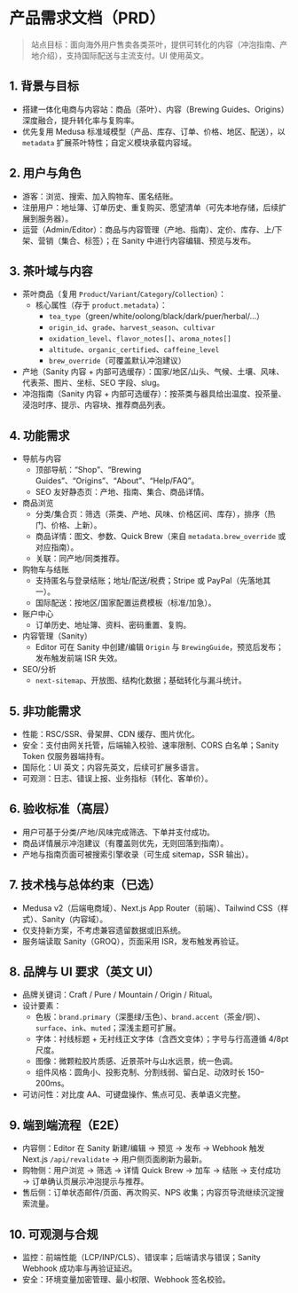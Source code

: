 # 产品需求文档（PRD）

> 站点目标：面向海外用户售卖各类茶叶，提供可转化的内容（冲泡指南、产地介绍），支持国际配送与主流支付。UI 使用英文。

## 1. 背景与目标
- 搭建一体化电商与内容站：商品（茶叶）、内容（Brewing Guides、Origins）深度融合，提升转化率与复购率。
- 优先复用 Medusa 标准域模型（产品、库存、订单、价格、地区、配送），以 `metadata` 扩展茶叶特性；自定义模块承载内容域。

## 2. 用户与角色
- 游客：浏览、搜索、加入购物车、匿名结账。
- 注册用户：地址簿、订单历史、重复购买、愿望清单（可先本地存储，后续扩展到服务器）。
- 运营（Admin/Editor）：商品与内容管理（产地、指南）、定价、库存、上/下架、营销（集合、标签）；在 Sanity 中进行内容编辑、预览与发布。

## 3. 茶叶域与内容
- 茶叶商品（复用 `Product`/`Variant`/`Category`/`Collection`）：
  - 核心属性（存于 `product.metadata`）：
    - `tea_type`（green/white/oolong/black/dark/puer/herbal/...）
    - `origin_id`、`grade`、`harvest_season`、`cultivar`
    - `oxidation_level`、`flavor_notes[]`、`aroma_notes[]`
    - `altitude`、`organic_certified`、`caffeine_level`
    - `brew_override`（可覆盖默认冲泡建议）
- 产地（Sanity 内容 + 内部可选缓存）：国家/地区/山头、气候、土壤、风味、代表茶、图片、坐标、SEO 字段、slug。
- 冲泡指南（Sanity 内容 + 内部可选缓存）：按茶类与器具给出温度、投茶量、浸泡时序、提示、内容块、推荐商品列表。

## 4. 功能需求
- 导航与内容
  - 顶部导航：“Shop”、“Brewing Guides”、“Origins”、“About”、“Help/FAQ”。
  - SEO 友好静态页：产地、指南、集合、商品详情。
- 商品浏览
  - 分类/集合页：筛选（茶类、产地、风味、价格区间、库存），排序（热门、价格、上新）。
  - 商品详情：图文、参数、Quick Brew（来自 `metadata.brew_override` 或对应指南）。
  - 关联：同产地/同类推荐。
- 购物车与结账
  - 支持匿名与登录结账；地址/配送/税费；Stripe 或 PayPal（先落地其一）。
  - 国际配送：按地区/国家配置运费模板（标准/加急）。
- 账户中心
  - 订单历史、地址簿、资料、密码重置、复购。
- 内容管理（Sanity）
  - Editor 可在 Sanity 中创建/编辑 `Origin` 与 `BrewingGuide`，预览后发布；发布触发前端 ISR 失效。
- SEO/分析
  - `next-sitemap`、开放图、结构化数据；基础转化与漏斗统计。

## 5. 非功能需求
- 性能：RSC/SSR、骨架屏、CDN 缓存、图片优化。
- 安全：支付由网关托管，后端输入校验、速率限制、CORS 白名单；Sanity Token 仅服务器端持有。
- 国际化：UI 英文；内容先英文，后续可扩展多语言。
- 可观测：日志、错误上报、业务指标（转化、客单价）。

## 6. 验收标准（高层）
- 用户可基于分类/产地/风味完成筛选、下单并支付成功。
- 商品详情展示冲泡建议（有覆盖则优先，无则回落到指南）。
- 产地与指南页面可被搜索引擎收录（可生成 sitemap，SSR 输出）。

## 7. 技术栈与总体约束（已选）
- Medusa v2（后端电商域）、Next.js App Router（前端）、Tailwind CSS（样式）、Sanity（内容域）。
- 仅支持新方案，不考虑兼容遗留数据或旧系统。
- 服务端读取 Sanity（GROQ），页面采用 ISR，发布触发再验证。

## 8. 品牌与 UI 要求（英文 UI）
- 品牌关键词：Craft / Pure / Mountain / Origin / Ritual。
- 设计要素：
  - 色板：`brand.primary`（深墨绿/玉色）、`brand.accent`（茶金/铜）、`surface`、`ink`、`muted`；深浅主题可扩展。
  - 字体：衬线标题 + 无衬线正文字体（含西文变体）；字号与行高遵循 4/8pt 尺度。
  - 图像：微颗粒胶片质感、近景茶叶与山水远景，统一色调。
  - 组件风格：圆角小、投影克制、分割线弱、留白足、动效时长 150–200ms。
- 可访问性：对比度 AA、可键盘操作、焦点可见、表单语义完整。

## 9. 端到端流程（E2E）
- 内容侧：Editor 在 Sanity 新建/编辑 → 预览 → 发布 → Webhook 触发 Next.js `/api/revalidate` → 用户侧页面刷新为最新。
- 购物侧：用户浏览 → 筛选 → 详情 Quick Brew → 加车 → 结账 → 支付成功 → 订单确认页展示冲泡提示与推荐。
- 售后侧：订单状态邮件/页面、再次购买、NPS 收集；内容页导流继续沉淀搜索流量。

## 10. 可观测与合规
- 监控：前端性能（LCP/INP/CLS）、错误率；后端请求与错误；Sanity Webhook 成功率与再验证延迟。
- 安全：环境变量加密管理、最小权限、Webhook 签名校验。
